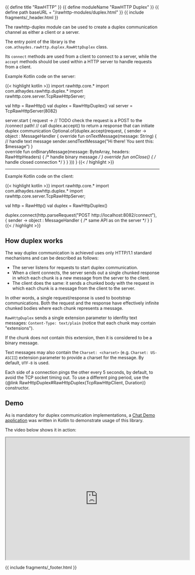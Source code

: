 {{ define title "RawHTTP" }}
{{ define moduleName "RawHTTP Duplex" }}
{{ define path baseURL + "/rawhttp-modules/duplex.html" }}
{{ include fragments/_header.html }}

The rawhttp-duplex module can be used to create a duplex communication channel as either a client or a server.

The entry point of the library is the `com.athaydes.rawhttp.duplex.RawHttpDuplex` class.

Its `connect` methods are used from a client to connect to a server,
while the `accept` methods should be used within a HTTP server to handle requests from a client.

Example Kotlin code on the server:

{{< highlight kotlin >}}
import rawhttp.core.*
import com.athaydes.rawhttp.duplex.*
import rawhttp.core.server.TcpRawHttpServer;

val http = RawHttp()
val duplex = RawHttpDuplex()
val server = TcpRawHttpServer(8082)

server.start { request ->
    // TODO check the request is a POST to the /connect path!
    // call duplex.accept() to return a response that can initiate duplex communication
    Optional.of(duplex.accept(request, { sender ->
        object : MessageHandler {
            override fun onTextMessage(message: String) {
                // handle text message 
                sender.sendTextMessage("Hi there! You sent this: $message")
            }      
            override fun onBinaryMessage(message: ByteArray, headers: RawHttpHeaders) { /* handle binary message */ }
            override fun onClose() { /* handle closed connection */ }
        }
    }))
}
{{< / highlight >}}

<hr/>

Example Kotlin code on the client:

{{< highlight kotlin >}}
import rawhttp.core.*
import com.athaydes.rawhttp.duplex.*
import rawhttp.core.server.TcpRawHttpServer;

val http = RawHttp()
val duplex = RawHttpDuplex()

duplex.connect(http.parseRequest("POST http://localhost:8082/connect"), { sender ->
    object : MessageHandler { /* same API as on the server */ }
}
{{< / highlight >}}

## How duplex works

The way duplex communication is achieved uses only HTTP/1.1 standard mechanisms and can be described as follows:

* The server listens for requests to start duplex communication.
* When a client connects, the server sends out a single chunked response in which each chunk
  is a new message from the server to the client.
* The client does the same: it sends a chunked body with the request in which each chunk is a message from the
  client to the server.

In other words, a single request/response is used to bootstrap communications. Both the request and the response
have effectively infinite chunked bodies where each chunk represents a message.

`RawHttpDuplex` sends a single extension parameter to idenfity text
messages: `Content-Type: text/plain` (notice that each chunk may contain "extensions").

If the chunk does not contain this extension, then it is considered to be a binary message.

Text messages may also contain the `Charset: <charset>` (e.g. `Charset: US-ASCII`) extension parameter to provide a
charset for the message. By default, `UTF-8` is used.

Each side of a connection pings the other every 5 seconds, by default, to avoid the TCP socket timing out.
To use a different ping period, use the {@link RawHttpDuplex#RawHttpDuplex(TcpRawHttpClient, Duration)} constructor.

## Demo

As is mandatory for duplex communication implementations,
a [Chat Demo application](https://github.com/renatoathaydes/rawhttp/blob/master/rawhttp-duplex/src/test/kotlin/chat-example.kt)
was written in Kotlin to demonstrate usage of this library.

The video below shows it in action:

<iframe width="600" height="400" alt="rawhttp-duplex chat app in action"
 src="https://www.youtube.com/embed/_h3a5yodVgM"></iframe>

{{ include fragments/_footer.html }}
